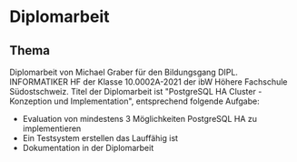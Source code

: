 # Diplomarbeit
## Thema
Diplomarbeit von Michael Graber für den Bildungsgang DIPL. INFORMATIKER HF der Klasse 10.0002A-2021 der ibW Höhere Fachschule Südostschweiz.
Titel der Diplomarbeit ist "PostgreSQL HA Cluster - Konzeption und Implementation", entsprechend folgende Aufgabe:
- Evaluation von mindestens 3 Möglichkeiten PostgreSQL HA zu implementieren
- Ein Testsystem erstellen das Lauffähig ist
- Dokumentation in der Diplomarbeit